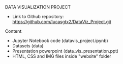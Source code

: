 DATA VISUALIZATION PROJECT
- Link to Github repository: https://github.com/lucasgtx2/DataViz_Project.git

Content:
- Jupyter Notebook code (datavis_project.ipynb)
- Datasets (data)
- Presentation powerpoint (data_vis_presentation.ppt)
- HTML, CSS and IMG files inside "website" folder